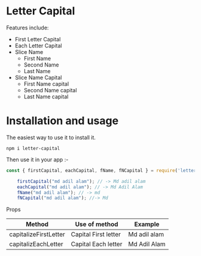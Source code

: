 # Letter Capital

Features include:

- First Letter Capital
- Each Letter Capital
- Slice Name
    - First Name
    - Second Name
    - Last Name
- Slice Name Capital
    - First Name capital
    - Second Name capital
    - Last Name capital

# Installation and usage

The easiest way to use it to install it.

```
npm i letter-capital
```

Then use it in your app :-

```js
const { firstCapital, eachCapital, fName, fNCapital } = require('letter-capital');

    firstCapital("md adil alam"); // -> Md adil alam
    eachCapital("md adil alam"); // -> Md Adil Alam
    fName("md adil alam"); // -> md
    fNCapital("md adil alam"); //-> Md
```

Props

| Method                 | Use of method          |  Example        |
| ---------------------- | ---------------------- | ----------------|
| capitalizeFirstLetter  | Capital First letter   | Md adil alam    |
| capitalizEachLetter    | Capital Each letter    | Md Adil Alam    |